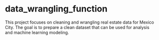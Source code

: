 # data_wrangling_function
This project focuses on cleaning and wrangling real estate data for Mexico City. The goal is to prepare a clean dataset that can be used for analysis and machine learning modeling.
